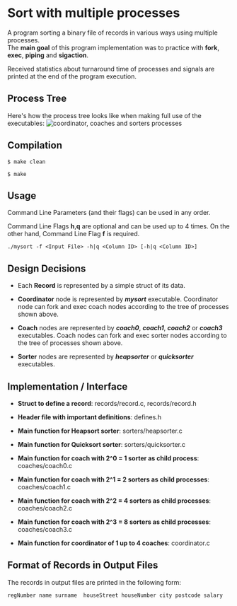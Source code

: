 # Sort with multiple processes
A program sorting a binary file of records in various ways using multiple processes.  
The **main goal** of this program implementation was to practice with **fork**, **exec**, **piping** and **sigaction**.

Received statistics about turnaround time of processes and signals are printed at the end of the program execution.

## Process Tree
Here's how the process tree looks like when making full use of the executables:
![coordinator, coaches and sorters processes](https://siatras.dev/img/process-tree-sort.jpg)

## Compilation
`$ make clean`

`$ make`

## Usage
Command Line Parameters (and their flags) can be used in any order.

Command Line Flags **h**,**q** are optional and can be used up to 4 times.
On the other hand, Command Line Flag **f** is required.

`./mysort -f <Input File> -h|q <Column ID> [-h|q <Column ID>]`

## Design Decisions
- Each **Record** is represented by a simple struct of its data.

- **Coordinator** node is represented by ***mysort*** executable. Coordinator node can fork and exec coach nodes according to the tree of processes shown above.

- **Coach** nodes are represented by ***coach0***, ***coach1***, ***coach2***  or ***coach3*** executables. Coach nodes can fork and exec sorter nodes according to the tree of processes shown above.

- **Sorter** nodes are represented by ***heapsorter*** or ***quicksorter*** executables.

## Implementation / Interface
- **Struct to define a record**: records/record.c, records/record.h

- **Header file with important definitions**: defines.h

- **Main function for Heapsort sorter**: sorters/heapsorter.c

- **Main function for Quicksort sorter**: sorters/quicksorter.c

- **Main function for coach with 2^0 = 1 sorter as child process**: coaches/coach0.c

- **Main function for coach with 2^1 = 2 sorters as child processes**: coaches/coach1.c

- **Main function for coach with 2^2 = 4 sorters as child processes**: coaches/coach2.c

- **Main function for coach with 2^3 = 8 sorters as child processes**: coaches/coach3.c

- **Main function for coordinator of 1 up to 4 coaches**: coordinator.c

## Format of Records in Output Files
The records in output files are printed in the following form:

`regNumber name surname  houseStreet houseNumber city postcode salary`
